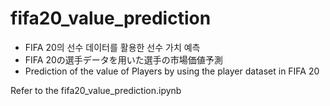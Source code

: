 # fifa20_value_prediction
- FIFA 20의 선수 데이터를 활용한 선수 가치 예측
- FIFA 20の選手データを用いた選手の市場価値予測
- Prediction of the value of Players by using the player dataset in FIFA 20

Refer to the fifa20_value_prediction.ipynb

